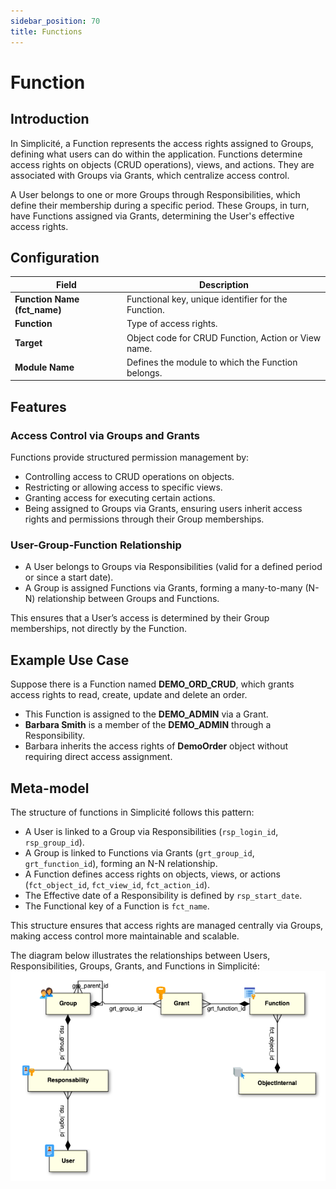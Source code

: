 ```yaml
---
sidebar_position: 70
title: Functions
---
```


# Function 

## Introduction

In Simplicité, a Function represents the access rights assigned to Groups, defining what users can do within the application. Functions determine access rights on objects (CRUD operations), views, and actions. They are associated with Groups via Grants, which centralize access control.  

A User belongs to one or more Groups through Responsibilities, which define their membership during a specific period. These Groups, in turn, have Functions assigned via Grants, determining the User's effective access rights.  

## Configuration

| Field               | Description                                                                 |
|---------------------|-----------------------------------------------------------------------------|
| **Function Name (fct_name)** | Functional key, unique identifier for the Function.                        |
| **Function**      | Type of access rights.                              |
| **Target**           | Object code for CRUD Function, Action or View name.                            |
| **Module Name**      | Defines the module to which the Function belongs.                           |

## Features

### Access Control via Groups and Grants

Functions provide structured permission management by:

- Controlling access to CRUD operations on objects.
- Restricting or allowing access to specific views.
- Granting access for executing certain actions.
- Being assigned to Groups via Grants, ensuring users inherit access rights and permissions through their Group memberships.

### User-Group-Function Relationship

- A User belongs to Groups via Responsibilities (valid for a defined period or since a start date).  
- A Group is assigned Functions via Grants, forming a many-to-many (N-N) relationship between Groups and Functions.   

This ensures that a User’s access is determined by their Group memberships, not directly by the Function.  

## Example Use Case  

Suppose there is a Function named **DEMO_ORD_CRUD**, which grants access rights to read, create, update and delete an order.  

- This Function is assigned to the **DEMO_ADMIN** via a Grant.  
- **Barbara Smith** is a member of the **DEMO_ADMIN** through a Responsibility.  
- Barbara inherits the access rights of **DemoOrder** object without requiring direct access assignment.  

## Meta-model

The structure of functions in Simplicité follows this pattern:

- A User is linked to a Group via Responsibilities (`rsp_login_id`, `rsp_group_id`).
- A Group is linked to Functions via Grants (`grt_group_id`, `grt_function_id`), forming an N-N relationship.
- A Function defines access rights on objects, views, or actions (`fct_object_id`, `fct_view_id`, `fct_action_id`).
- The Effective date of a Responsibility is defined by `rsp_start_date`.
- The Functional key of a Function is `fct_name`.

This structure ensures that access rights are managed centrally via Groups, making access control more maintainable and scalable.  

The diagram below illustrates the relationships between Users, Responsibilities, Groups, Grants, and Functions in Simplicité:  
![](img/function/meta-model.png)